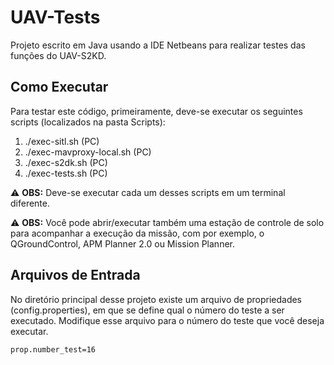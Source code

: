 # UAV-Tests

Projeto escrito em Java usando a IDE Netbeans para realizar testes das funções do UAV-S2KD.

## Como Executar

Para testar este código, primeiramente, deve-se executar os seguintes scripts (localizados na pasta Scripts):

1. ./exec-sitl.sh                (PC)
2. ./exec-mavproxy-local.sh      (PC)
3. ./exec-s2dk.sh                (PC)
4. ./exec-tests.sh               (PC)

:warning: **OBS:** Deve-se executar cada um desses scripts em um terminal diferente.

:warning: **OBS:** Você pode abrir/executar também uma estação de controle de solo para acompanhar a execução da missão, com por exemplo, o QGroundControl, APM Planner 2.0 ou Mission Planner.

## Arquivos de Entrada

No diretório principal desse projeto existe um arquivo de propriedades (config.properties), em que se define qual o número do teste a ser executado. Modifique esse arquivo para o número do teste que você deseja executar.

```
prop.number_test=16
```
